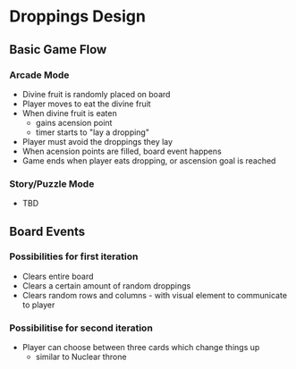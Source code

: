 # Droppings Design

## Basic Game Flow

### Arcade Mode

- Divine fruit is randomly placed on board
- Player moves to eat the divine fruit
- When divine fruit is eaten
  - gains acension point
  - timer starts to "lay a dropping"
- Player must avoid the droppings they lay
- When acension points are filled, board event happens
- Game ends when player eats dropping, or ascension goal is reached

### Story/Puzzle Mode

- TBD

## Board Events

### Possibilities for first iteration
- Clears entire board
- Clears a certain amount of random droppings
- Clears random rows and columns - with visual element to communicate to player

### Possibilitise for second iteration
- Player can choose between three cards which change things up
  - similar to Nuclear throne

